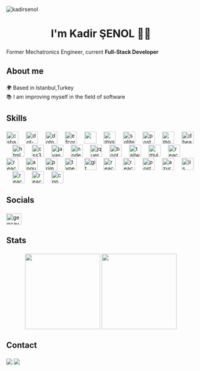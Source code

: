 <div dir="auto">
<p align="left"> <img src="https://komarev.com/ghpvc/?username=kadirsenol&label=Profile%20views&color=0e75b6&style=flat" alt="kadirsenol" /> </p>

</div>

<h1 align="center">I'm Kadir ŞENOL 👨‍💻</h1>

###

<p align="left">Former Mechatronics Engineer, current <b>Full-Stack Developer</b></p>

###

<h2 class="markdown-heading" align="left">About me</h2>

###

<p align="left">🌍 Based in Istanbul,Turkey <br>📚 I am improving myself in the field of software<br></p>

###

<h2 class="markdown-heading" align="left">Skills</h2>

###

<div align="left">
  
  <img src="https://cdn.icon-icons.com/icons2/2415/PNG/512/csharp_original_logo_icon_146578.png" height="32" alt="csharp logo"  />
  <img width="12" />
  <img src="https://cdn.jsdelivr.net/gh/devicons/devicon/icons/dot-net/dot-net-original.svg" height="32" alt="dot-net logo"  />
  <img width="12" />
  <img src="https://cdn.jsdelivr.net/gh/devicons/devicon/icons/dotnetcore/dotnetcore-original.svg" height="32" alt="dotnetcore logo"  />
  <img width="12" />
  <img src="https://codeopinion.com/wp-content/uploads/2017/10/Bitmap-MEDIUM_Entity-Framework-Core-Logo_2colors_Square_Boxed_RGB.png" height="32" alt="efcore logo"  />
  <img width="12" />
  <img src="https://i0.wp.com/restapp.io/wp-content/uploads/2022/04/Logo-Microsoft-SQL-Server.png?fit=395%2C420&ssl=1" height="32" />
  <img width="12" />
  <img src="https://cdn.jsdelivr.net/gh/devicons/devicon/icons/mysql/mysql-original.svg" height="32" alt="mysql logo"  />
  <img width="12" />
  <img src="https://cdn.jsdelivr.net/gh/devicons/devicon/icons/sqlite/sqlite-original.svg" height="32" alt="sqlite logo"  />
  <img width="12" />
  <img src="https://cdn.icon-icons.com/icons2/2415/PNG/512/postgresql_plain_logo_icon_146389.png" height="32" alt="postgresql logo"  />
  <img width="12" />
  <img src="https://cdn.icon-icons.com/icons2/2107/PNG/512/file_type_mongo_icon_130383.png" height="32" alt="mongo db"  />
  <img width="12" />
  <img src="https://dbeaver.com/wp-content/uploads/2022/12/cloudbeaver_sm.png" height="32" alt="dbeaver db"  />
  <img width="12" />
  <img src="https://cdn.jsdelivr.net/gh/devicons/devicon/icons/html5/html5-original.svg" height="32" alt="html5 logo"  />
  <img width="12" />
  <img src="https://cdn.jsdelivr.net/gh/devicons/devicon/icons/css3/css3-original.svg" height="32" alt="css3 logo"  />
  <img width="12" />
  <img src="https://cdn.jsdelivr.net/gh/devicons/devicon/icons/javascript/javascript-original.svg" height="32" alt="javascript logo"  />
  <img width="12" />
  <img src="https://cdn.freebiesupply.com/logos/large/2x/nodejs-1-logo-png-transparent.png" height="32" alt="node js" />
  <img width="12" />
  <img src="https://cdn.icon-icons.com/icons2/2415/PNG/512/jquery_original_wordmark_logo_icon_146447.png" height="32" alt="jquery" />
  <img width="12" />
  <img src="https://cdn.jsdelivr.net/gh/devicons/devicon/icons/bootstrap/bootstrap-original.svg" height="32" alt="bootstrap logo"  />
  <img width="12" />
  <img src="https://cdn.simpleicons.org/tailwindcss/06B6D4" height="32" alt="tailwindcss logo"  />
  <img width="12" />
  <img src="https://yt3.googleusercontent.com/bAPgcc0NUsnRyyikb_X6cz4Wdv4vFGZ0PvdAZs6dHgeMjXcau5AM7aFqdFxzP_UBXlbwiBg4=s900-c-k-c0x00ffffff-no-rj" height="32" alt="mui logo"  />
  <img width="12" />
  <img src="https://cdn.jsdelivr.net/gh/devicons/devicon/icons/react/react-original.svg" height="32" alt="react logo"  />
  <img width="12" />
  <img src="https://cdn.prod.website-files.com/62c6fbddb12bb54622241c3d/62c6fbddb12bb57fe22423d5_React_img1.png" height="32" alt="react logo"  />
  <img width="12" />
  <img src="https://upload.wikimedia.org/wikipedia/commons/f/f7/Angular_gradient.png" height="32" alt="angular"  />
  <img width="12" />
  <img src="https://miro.medium.com/v2/resize:fit:800/1*hNpbTpVjFsUEzvVCn_3jEg.png" height="32" alt="primeng"  />
  <img width="12" />
  <img src="https://cdn.icon-icons.com/icons2/2415/PNG/512/typescript_original_logo_icon_146317.png" height="32" alt="typescript logo"  />
  <img width="12" />
  <img src="https://cdn.icon-icons.com/icons2/2415/PNG/512/git_plain_logo_icon_146507.png" height="32" alt="git logo"  />
  <img width="12" />
  <img src="https://cdn.icon-icons.com/icons2/195/PNG/256/Visual_Studio_23517.png" height="32" alt="react logo"  />
  <img width="12" />
  <img src="https://cdn.icon-icons.com/icons2/3053/PNG/512/microsoft_visual_studio_code_alt_macos_bigsur_icon_189954.png" height="32" alt="react logo"  />
  <img width="12" />
  <img src="https://cdn.icon-icons.com/icons2/3053/PNG/512/postman_alt_macos_bigsur_icon_189814.png" height="32" alt="postman logo"  />
  <img width="12" />
  <img src="https://pbs.twimg.com/profile_images/1326963467119575041/OTgxd3mt_400x400.jpg" height="32" alt="azuredatasutdio logo"  />
  <img width="12" />
  <img src="https://warren-buckley.gallerycdn.vsassets.io/extensions/warren-buckley/iis-express/1.0.0/1494360107993/Microsoft.VisualStudio.Services.Icons.Default" height="32" alt="iis"/>
  <img width="12" />
  <img src="https://cdn.icon-icons.com/icons2/159/PNG/256/arduino_22429.png" height="32" alt="react logo"  />
  <img width="12" />
  <img src="https://cdn.icon-icons.com/icons2/2530/PNG/512/iot_button_icon_151911.png" height="32" alt="react logo"  />
  <img width="12" />
  <img src="https://upload.wikimedia.org/wikipedia/commons/thumb/1/18/ISO_C%2B%2B_Logo.svg/1200px-ISO_C%2B%2B_Logo.svg.png" height="32" alt="cpp logo"  />
</div>

###

<h2 class="markdown-heading" align="left">Socials</h2>

###

<a href="https://www.linkedin.com/in/kadirsenol/" target="blank"><img align="center" src="https://raw.githubusercontent.com/rahuldkjain/github-profile-readme-generator/master/src/images/icons/Social/linked-in-alt.svg" alt="gençay-yıldız-a1453987/" height="30" width="40" /></a>

###

<h2 class="markdown-heading" align="left">Stats</h2>

###

<div align="center">

  <img height=200 align="center" src="https://github-readme-stats.vercel.app/api?username=kadirsenol&theme=ambient_gradient&show_icons=true" />

  <img height=200 align="center" src="https://github-readme-stats.vercel.app/api/top-langs?username=kadirsenol&theme=ambient_gradient&layout=compact&langs_count=8&card_width=320" />
  
</div>



###


<h2 class="markdown-heading" align="left">Contact</h2>


###


<div dir="auto"> 
  <a href="https://api.whatsapp.com/send?phone=905523642361" rel="nofollow" target="_blank"><img src="https://img.shields.io/badge/WhatsApp-25D366?style=for-the-badge&amp;logo=whatsapp&amp;logoColor=white" style="max-width: 100%;" data-canonical-src="https://img.shields.io/badge/WhatsApp-25D366?style=for-the-badge&amp;logo=whatsapp&amp;logoColor=white" style="max-width: 100%;"></a>
  <a href="mailto:kdrsnl_61@hotmail.com" target="_blank"><img src="https://img.shields.io/badge/Email-D14836?style=for-the-badge&amp;logo=gmail&amp;logoColor=white" style="max-width: 100%;" data-canonical-src="https://img.shields.io/badge/Email-D14836?style=for-the-badge&amp;logo=gmail&amp;logoColor=white" style="max-width: 100%;"></a>
</div>
